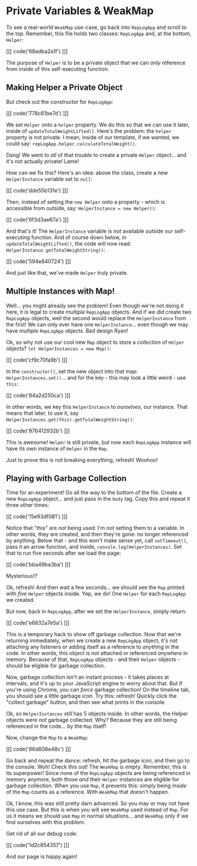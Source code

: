 # Private Variables & WeakMap

To see a real-world `WeakMap` use-case, go back into `RepLogApp` and scroll to the
top. Remember, this file holds two classes: `RepLogApp` and, at the bottom, `Helper`:

[[[ code('68adba2a1f') ]]]

The purpose of `Helper` is to be a private object that we can *only* reference from
inside of this self-executing function.

## Making Helper a Private Object

But check out the constructor for `RepLogApp`:

[[[ code('778c61be7d') ]]]

We set `Helper` onto a `helper` property. We do this so that we can use it later,
inside of `updateTotalWeightLifted()`. Here's the problem: the `helper` property
is *not* private. I mean, inside of our template, if we wanted, we could say:
`repLogApp.helper.calculateTotalWeight()`.

Dang! We went to *all* of that trouble to create a private `Helper` object... and
it's not actually private! Lame!

How can we fix this? Here's an idea: above the class, create a new `HelperInstance`
variable set to `null`:

[[[ code('dde55b131e') ]]]

Then, instead of setting the `new Helper` onto a property - which is accessible from
outside, say: `HelperInstance = new Helper()`:

[[[ code('6f3d3ae67a') ]]]

And that's it! The `HelperInstance` variable is *not* available outside our self-executing
function. And of course down below, in `updateTotalWeightLifted()`, the code will
now read: `HelperInstance.getTotalWeightString()`:

[[[ code('594e640724') ]]]

And just like that, we've made `Helper` truly private.

## Multiple Instances with Map!

Well... you might already see the problem! Even though we're not doing it here,
it *is* legal to create *multiple* `RepLogApp` objects. And if we *did* create two
`RepLogApp` objects, well the second would replace the `HelperInstance` from the
first! We can only ever have one `HelperInstance`... even though we may have
*multiple* `RepLogApp` objects. Bad design Ryan!

Ok, so why not use our cool new `Map` object to store a *collection* of `Helper`
objects? `let HelperInstances = new Map()`:

[[[ code('cf9c70fa9b') ]]]

In the `constructor()`, set the new object into that map: `HelperInstances.set()`...
and for the key - this may look a little weird - use `this`:

[[[ code('84a2d250ca') ]]]

In other words, we key this `HelperInstance` to *ourselves*, our instance. That
means that later, to use it, say `HelperInstances.get(this).getTotalWeightString()`:

[[[ code('876412932b') ]]]

This is awesome! `Helper` is still private, but now each `RepLogApp` instance will
have its own instance of `Helper` in the `Map`.

Just to prove this is not breaking everything, refresh! Woohoo!

## Playing with Garbage Collection

Time for an experiment! Go all the way to the bottom of the file. Create a new `RepLogApp`
object... and just pass in the `body` tag. Copy this and repeat it three other times:

[[[ code('15e93df081') ]]]

Notice that "this" are *not* being used: I'm not setting them to a variable. In other
words, they are created, and then they're gone: no longer referenced by anything.
Below that - and this won't make sense yet, call `setTimeout()`, pass it an arrow
function, and inside, `console.log(HelperInstances)`. Set that to run five seconds
after we load the page:

[[[ code('bba49ba3ba') ]]]

Mysterious!?

Ok, refresh! And then wait a few seconds... we should see the `Map` printed with
*five* `Helper` objects inside. Yep, we do! One `Helper` for each `RepLogApp` we
created.

But now, back in `RepLogApp`, after we set the `HelperInstance`, simply return:

[[[ code('e6832a7e5a') ]]]

This is a temporary hack to show off garbage collection. Now that we're returning
immediately, when we create a new `RepLogApp` object, it's not attaching any listeners
or adding itself as a reference to *anything* in the code. In other words, this object
is *not* attached or referenced *anywhere* in memory. Because of that, `RepLogApp`
objects - and their `Helper` objects - should be eligible for garbage collection.

Now, garbage collection isn't an instant process - it takes places at intervals,
and it's up to your JavaScript engine to worry about that. But if you're using Chrome,
you can *force* garbage collection! On the timeline tab, you should see a little
garbage icon. Try this: refresh! Quickly click the "collect garbage" button, and
then see what prints in the console.

Ok, so `HelperInstances` *still* has 5 objects inside. In other words, the Helper
objects were *not* garbage collected. Why? Because they are still being referenced
in the code... by the `Map` itself!

Now, change the `Map` to a `WeakMap`:

[[[ code('86d608e48c') ]]]

Go back and repeat the dance: refresh, hit the garbage icon, and then go to the
console. Woh! Check this out! The `WeakMap` is *empty*. Remember, this is its
superpower! Since none of the `RepLogApp` objects are being referenced in memory
anymore, both those *and* their `Helper` instances are eligible for garbage collection.
When you use `Map`, it prevents this: simply being *inside* of the `Map` counts as
a reference. With `WeakMap` that doesn't happen.

Ok, I know, this was still pretty darn advanced. So you may or may not have this use
case. But this is when you will see `WeakMap` used instead of `Map`. For us it means
we should use `Map` in normal situations... and `WeakMap` only if we find ourselves
with this problem.

Get rid of all our debug code:

[[[ code('1d2c854357') ]]]

And our page is happy again!

